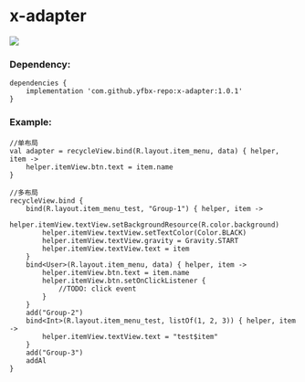 # x-adapter


[![](https://img.shields.io/badge/release-1.0.1-blue.svg)](https://github.com/yfbx-repo/x-adapter/releases)

### Dependency:
```
dependencies {
    implementation 'com.github.yfbx-repo:x-adapter:1.0.1'
}
```


### Example:

```
//单布局
val adapter = recycleView.bind(R.layout.item_menu, data) { helper, item ->
    helper.itemView.btn.text = item.name
}

//多布局
recycleView.bind {
    bind(R.layout.item_menu_test, "Group-1") { helper, item ->
        helper.itemView.textView.setBackgroundResource(R.color.background)
        helper.itemView.textView.setTextColor(Color.BLACK)
        helper.itemView.textView.gravity = Gravity.START
        helper.itemView.textView.text = item
    }
    bind<User>(R.layout.item_menu, data) { helper, item ->
        helper.itemView.btn.text = item.name
        helper.itemView.btn.setOnClickListener {
            //TODO: click event
        }
    }
    add("Group-2")
    bind<Int>(R.layout.item_menu_test, listOf(1, 2, 3)) { helper, item ->
        helper.itemView.textView.text = "test$item"
    }
    add("Group-3")
    addAl
}
```
